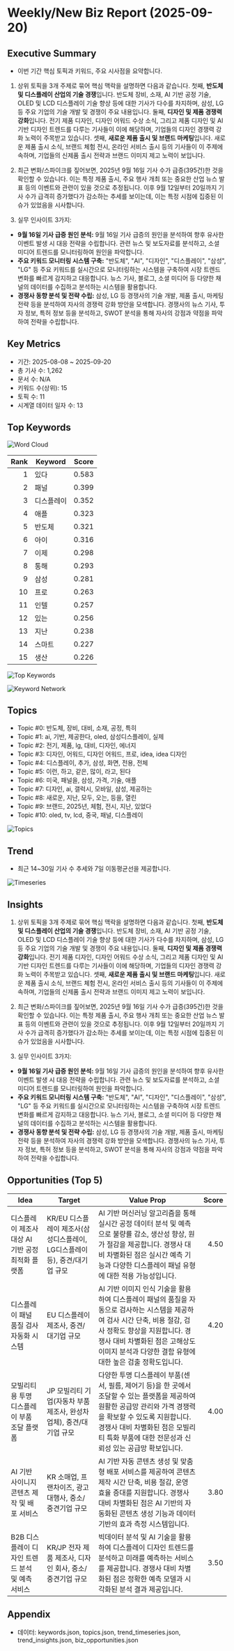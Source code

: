 # Weekly/New Biz Report (2025-09-20)

## Executive Summary

- 이번 기간 핵심 토픽과 키워드, 주요 시사점을 요약합니다.

1) 상위 토픽을 3개 주제로 묶어 핵심 맥락을 설명하면 다음과 같습니다. 첫째, **반도체 및 디스플레이 산업의 기술 경쟁**입니다.  반도체 장비, 소재, AI 기반 공정 기술, OLED 및 LCD 디스플레이 기술 향상 등에 대한 기사가 다수를 차지하며, 삼성, LG 등 주요 기업의 기술 개발 및 경쟁이 주요 내용입니다. 둘째, **디자인 및 제품 경쟁력 강화**입니다.  전기 제품 디자인, 디자인 어워드 수상 소식, 그리고 제품 디자인 및 AI 기반 디자인 트렌드를 다루는 기사들이 이에 해당하며, 기업들의 디자인 경쟁력 강화 노력이 주목받고 있습니다. 셋째, **새로운 제품 출시 및 브랜드 마케팅**입니다.  새로운 제품 출시 소식, 브랜드 체험 전시, 온라인 서비스 출시 등의 기사들이 이 주제에 속하며, 기업들의 신제품 출시 전략과 브랜드 이미지 제고 노력이 보입니다.


2) 최근 변화/스파이크를 짚어보면, 2025년 9월 16일 기사 수가 급증(395건)한 것을 확인할 수 있습니다. 이는 특정 제품 출시, 주요 행사 개최 또는 중요한 산업 뉴스 발표 등의 이벤트와 관련이 있을 것으로 추정됩니다.  이후 9월 12일부터 20일까지 기사 수가 급격히 증가했다가 감소하는 추세를 보이는데, 이는 특정 시점에 집중된 이슈가 있었음을 시사합니다.


3) 실무 인사이트 3가지:

* **9월 16일 기사 급증 원인 분석:** 9월 16일 기사 급증의 원인을 분석하여 향후 유사한 이벤트 발생 시 대응 전략을 수립합니다.  관련 뉴스 및 보도자료를 분석하고,  소셜 미디어 트렌드를 모니터링하여 원인을 파악합니다.
* **주요 키워드 모니터링 시스템 구축:**  "반도체", "AI", "디자인", "디스플레이", "삼성", "LG" 등 주요 키워드를 실시간으로 모니터링하는 시스템을 구축하여 시장 트렌드 변화를 빠르게 감지하고 대응합니다.  뉴스 기사, 블로그, 소셜 미디어 등 다양한 채널의 데이터를 수집하고 분석하는 시스템을 활용합니다.
* **경쟁사 동향 분석 및 전략 수립:**  삼성, LG 등 경쟁사의 기술 개발, 제품 출시, 마케팅 전략 등을 분석하여 자사의 경쟁력 강화 방안을 모색합니다.  경쟁사의 뉴스 기사, 투자 정보, 특허 정보 등을 분석하고, SWOT 분석을 통해 자사의 강점과 약점을 파악하여 전략을 수립합니다.

## Key Metrics

- 기간: 2025-08-08 ~ 2025-09-20
- 총 기사 수: 1,262
- 문서 수: N/A
- 키워드 수(상위): 15
- 토픽 수: 11
- 시계열 데이터 일자 수: 13

## Top Keywords

![Word Cloud](fig/wordcloud.png)

| Rank | Keyword | Score |
|---:|---|---:|
| 1 | 있다 | 0.583 |
| 2 | 패널 | 0.399 |
| 3 | 디스플레이 | 0.352 |
| 4 | 애플 | 0.323 |
| 5 | 반도체 | 0.321 |
| 6 | 아이 | 0.316 |
| 7 | 이제 | 0.298 |
| 8 | 통해 | 0.293 |
| 9 | 삼성 | 0.281 |
| 10 | 프로 | 0.263 |
| 11 | 인텔 | 0.257 |
| 12 | 있는 | 0.256 |
| 13 | 지난 | 0.238 |
| 14 | 스마트 | 0.227 |
| 15 | 생산 | 0.226 |

![Top Keywords](fig/top_keywords.png)

![Keyword Network](fig/keyword_network.png)

## Topics

- Topic #0: 반도체, 장비, 대비, 소재, 공정, 특히
- Topic #1: ai, 기반, 제공한다, oled, 삼성디스플레이, 실제
- Topic #2: 전기, 제품, lg, 대비, 디자인, 에너지
- Topic #3: 디자인, 어워드, 디자인 어워드, 프로, idea, idea 디자인
- Topic #4: 디스플레이, 추가, 삼성, 화면, 전용, 전체
- Topic #5: 이런, 하고, 같은, 많이, 라고, 된다
- Topic #6: 미국, 패널을, 삼성, 가격, 기술, 애플
- Topic #7: 디자인, ai, 갤럭시, 모바일, 삼성, 제공하는
- Topic #8: 새로운, 지난, 모두, 오는, 등을, 열린
- Topic #9: 브랜드, 2025년, 체험, 전시, 지난, 있었다
- Topic #10: oled, tv, lcd, 중국, 패널, 디스플레이

![Topics](fig/topics.png)

## Trend

- 최근 14~30일 기사 수 추세와 7일 이동평균선을 제공합니다.

![Timeseries](fig/timeseries.png)

## Insights

1) 상위 토픽을 3개 주제로 묶어 핵심 맥락을 설명하면 다음과 같습니다. 첫째, **반도체 및 디스플레이 산업의 기술 경쟁**입니다.  반도체 장비, 소재, AI 기반 공정 기술, OLED 및 LCD 디스플레이 기술 향상 등에 대한 기사가 다수를 차지하며, 삼성, LG 등 주요 기업의 기술 개발 및 경쟁이 주요 내용입니다. 둘째, **디자인 및 제품 경쟁력 강화**입니다.  전기 제품 디자인, 디자인 어워드 수상 소식, 그리고 제품 디자인 및 AI 기반 디자인 트렌드를 다루는 기사들이 이에 해당하며, 기업들의 디자인 경쟁력 강화 노력이 주목받고 있습니다. 셋째, **새로운 제품 출시 및 브랜드 마케팅**입니다.  새로운 제품 출시 소식, 브랜드 체험 전시, 온라인 서비스 출시 등의 기사들이 이 주제에 속하며, 기업들의 신제품 출시 전략과 브랜드 이미지 제고 노력이 보입니다.


2) 최근 변화/스파이크를 짚어보면, 2025년 9월 16일 기사 수가 급증(395건)한 것을 확인할 수 있습니다. 이는 특정 제품 출시, 주요 행사 개최 또는 중요한 산업 뉴스 발표 등의 이벤트와 관련이 있을 것으로 추정됩니다.  이후 9월 12일부터 20일까지 기사 수가 급격히 증가했다가 감소하는 추세를 보이는데, 이는 특정 시점에 집중된 이슈가 있었음을 시사합니다.


3) 실무 인사이트 3가지:

* **9월 16일 기사 급증 원인 분석:** 9월 16일 기사 급증의 원인을 분석하여 향후 유사한 이벤트 발생 시 대응 전략을 수립합니다.  관련 뉴스 및 보도자료를 분석하고,  소셜 미디어 트렌드를 모니터링하여 원인을 파악합니다.
* **주요 키워드 모니터링 시스템 구축:**  "반도체", "AI", "디자인", "디스플레이", "삼성", "LG" 등 주요 키워드를 실시간으로 모니터링하는 시스템을 구축하여 시장 트렌드 변화를 빠르게 감지하고 대응합니다.  뉴스 기사, 블로그, 소셜 미디어 등 다양한 채널의 데이터를 수집하고 분석하는 시스템을 활용합니다.
* **경쟁사 동향 분석 및 전략 수립:**  삼성, LG 등 경쟁사의 기술 개발, 제품 출시, 마케팅 전략 등을 분석하여 자사의 경쟁력 강화 방안을 모색합니다.  경쟁사의 뉴스 기사, 투자 정보, 특허 정보 등을 분석하고, SWOT 분석을 통해 자사의 강점과 약점을 파악하여 전략을 수립합니다.

## Opportunities (Top 5)

| Idea | Target | Value Prop | Score |
|---|---|---|---:|
| 디스플레이 제조사 대상 AI 기반 공정 최적화 플랫폼 | KR/EU 디스플레이 제조사(삼성디스플레이, LG디스플레이 등), 중견/대기업 규모 | AI 기반 머신러닝 알고리즘을 통해 실시간 공정 데이터 분석 및 예측으로 불량률 감소, 생산성 향상, 원가 절감을 제공합니다. 경쟁사 대비 차별화된 점은 실시간 예측 기능과 다양한 디스플레이 패널 유형에 대한 적용 가능성입니다. | 4.50 |
| 디스플레이 패널 품질 검사 자동화 시스템 | EU 디스플레이 제조사, 중견/대기업 규모 | AI 기반 이미지 인식 기술을 활용하여 디스플레이 패널의 품질을 자동으로 검사하는 시스템을 제공하여 검사 시간 단축, 비용 절감, 검사 정확도 향상을 지원합니다. 경쟁사 대비 차별화된 점은 고해상도 이미지 분석과 다양한 결함 유형에 대한 높은 검출 정확도입니다. | 4.20 |
| 모빌리티용 투명 디스플레이 부품 조달 플랫폼 | JP 모빌리티 기업(자동차 부품 제조사, 완성차 업체), 중견/대기업 규모 | 다양한 투명 디스플레이 부품(센서, 필름, 제어기 등)을 한 곳에서 조달할 수 있는 플랫폼을 제공하여 원활한 공급망 관리와 가격 경쟁력을 확보할 수 있도록 지원합니다. 경쟁사 대비 차별화된 점은 모빌리티 특화 부품에 대한 전문성과 신뢰성 있는 공급망 확보입니다. | 4.00 |
| AI 기반 사이니지 콘텐츠 제작 및 배포 서비스 | KR 소매업, 프랜차이즈, 광고 대행사, 중소/중견기업 규모 | AI 기반 자동 콘텐츠 생성 및 맞춤형 배포 서비스를 제공하여 콘텐츠 제작 시간 단축, 비용 절감, 운영 효율 증대를 지원합니다. 경쟁사 대비 차별화된 점은 AI 기반의 자동화된 콘텐츠 생성 기능과 데이터 기반의 효과 측정 시스템입니다. | 3.80 |
| B2B 디스플레이 디자인 트렌드 분석 및 예측 서비스 | KR/JP 전자 제품 제조사, 디자인 회사, 중소/중견기업 규모 | 빅데이터 분석 및 AI 기술을 활용하여 디스플레이 디자인 트렌드를 분석하고 미래를 예측하는 서비스를 제공합니다. 경쟁사 대비 차별화된 점은 정확한 예측 모델과 시각화된 분석 결과 제공입니다. | 3.50 |

## Appendix

- 데이터: keywords.json, topics.json, trend_timeseries.json, trend_insights.json, biz_opportunities.json